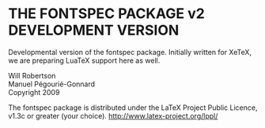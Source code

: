 
# THE FONTSPEC PACKAGE v2 DEVELOPMENT VERSION

Developmental version of the fontspec package.
Initially written for XeTeX, we are preparing
LuaTeX support here as well.

Will Robertson  
Manuel Pégourié-Gonnard  
Copyright 2009

The fontspec package is distributed under the
LaTeX Project Public Licence, v1.3c or greater
(your choice). <http://www.latex-project.org/lppl/>